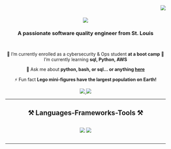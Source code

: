 <img align="right" src="https://visitor-badge.laobi.icu/badge?page_id=Aingargiola.Aingargiola" />

<h1 align="center">
    <img src="https://readme-typing-svg.herokuapp.com/?font=Righteous&size=35&center=true&vCenter=true&width=500&height=70&duration=4000&lines=Hi+There!+👋;+I'm+Vikram+Mehta!;" />
</h1>

<h3 align="center">A passionate software quality engineer from St. Louis</h3>

<br/>

<div align="center">
 
 🔭 I’m currently enrolled as a cybersecurity & Ops student **at a boot camp**
 🌱 I’m currently learning **sql, Python, AWS**

💬 Ask me about **python, bash, or sql... or anything [here](https://github.com/vikram6574?tab=repositories)**

⚡ Fun fact **Lego mini-figures have the largest population on Earth!**

 </div>
 
<div align="center"> 
  <a href="mailto:vikram6574@gmail.com">
    <img src="https://img.shields.io/badge/Gmail-333333?style=for-the-badge&logo=gmail&logoColor=red" />
  </a>
  <a href="https://www.linkedin.com/in/vikram2023/" target="_blank">
    <img src="https://img.shields.io/badge/LinkedIn-0077B5?style=for-the-badge&logo=linkedin&logoColor=white" target="_blank" />
  </a>

  </a>
</div>

 <hr/>
 
<h2 align="center">⚒️ Languages-Frameworks-Tools ⚒️</h2>
<br/>
<div align="center">
    <img src="https://skillicons.dev/icons?i=vscode,github,bash,git" />
    <img src="https://skillicons.dev/icons?i=java,python,mysql,aws,azure" /><br>
</div>

<br/>
<hr/>
